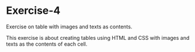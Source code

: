 # Exercise-4
Exercise on table with images and texts as contents.

This exercise is about creating tables using HTML and CSS with images and texts as the contents of each cell.
